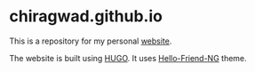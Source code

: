 # chiragwad.github.io

This is a repository for my personal [website](https://chiragwadhwa.xyz).

The website is built using [HUGO](https://gohugo.io/). It uses [Hello-Friend-NG](https://github.com/rhazdon/hugo-theme-hello-friend-ng) theme.

